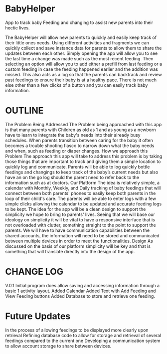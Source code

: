 # BabyHelper
App to track baby Feeding and changing to assist new parents into their hectic lives.

The BabyHelper will allow new parents to quickly and easily keep track of their little ones needs. Using different activities and fragments we can quickly collect and save instance data for parents to allow them to share the updates between each other.
Simply opening the app will allow you to see the last time a change was made such as the most recent feeding.
Then selecting an option will allow you to add either a prefill from last feeding or a custom feeding in case the feeding happened earlier and the addition was missed.
This also acts as a log so that the parents can backtrack and review past feedings to ensure their baby is at a healthy pace.
There is not much else other than a few clicks of a button and you can easily track baby information.

# OUTLINE
The Problem Being Addressed
The Problem being approached with this app is that many parents with Children as old as 1 and as young as a newborn have to learn to integrate the baby's needs into their already busy schedules. When parents transition between caring for the baby it often becomes a trouble shooting fiasco to narrow down what the baby needs and when, such as feeding or diaper changes.
How we approach this Problem
The approach this app will take to address this problem is by taking those things that are important to track and giving them a simple location to quickly log and communicate. Parents will be able to log quickly bottle feedings and changings to keep track of the baby’s current needs but also have an on the go log should the parent need to refer back to the information such as at doctors.
Our Platform
The idea is relatively simple, a calendar with Monthly, Weekly, and Daily tracking of baby feedings that will connect between both parents' phones to easily keep both parents in the loop of their child's care. The parents will be able to enter logs with a few simple clicks allowing the calendar to be updated and accurate feeding logs to be kept. The idea for the app will be a clean design to support the simplicity we hope to bring to parents' lives.
Seeing that we will base our ideology on simplicity it will be vital to have a responsive interface that is not overloaded with clutter, something straight to the point to support the parents.
We will have to have communication capabilities between the shared accounts, the information will need to be stored and communicated between multiple devices in order to meet the functionalities.
Design
As discussed on the basis of our platform simplicity will be key and that is something that will translate directly into the design of the app.

# CHANGE LOG
V.0.1
Initial program does allow saving and accessing information through a basic 1 activity layout.
Added Calendar
Added Text with Add Feeding and View Feeding buttons
Added Database to store and retrieve one feeding.

# Future Updates
In the process of allowing feedings to be displayed more clearly upon retrieval
Refining database code to allow for storage and retrieval of several feedings compared to the current one
Developing a communication system to allow account storage to share between devices.

